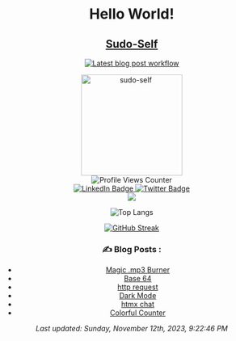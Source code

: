 <div align="center">
  <h1>Hello World!</h1>
  
 <h2><a href="https://sudo-self.github.io/sudo-self">Sudo-Self</h2>
  
 [![Latest blog post workflow](https://github.com/sudo-self/sudo-self/actions/workflows/blogpost.yml/badge.svg?branch=main)](https://github.com/sudo-self/sudo-self/actions/workflows/blogpost.yml)
  
  <img src="https://media.licdn.com/dms/image/D5603AQFZs0EJGUIX9g/profile-displayphoto-shrink_800_800/0/1712622578703?e=1720051200&v=beta&t=_Gdf1MbrmC60zhyQqw_h1PZy_lWWzcJxcd06h3OMhYM" alt="sudo-self" width="200"/>
</div>
<div align="center">
  <img src="https://komarev.com/ghpvc/?username=sudo-self&style=flat-square&color=blue" alt="Profile Views Counter" />
</div>
<div align="center">
  <a href="https://www.linkedin.com/in/jrsdevelopments/">
    <img src="https://img.shields.io/badge/LinkedIn-blue?style=for-the-badge&logo=linkedin&logoColor=white" alt="LinkedIn Badge"/>
  </a>
  <a href="https://x.com/ilostmyipadL">
    <img src="https://img.shields.io/badge/Twitter-blue?style=for-the-badge&logo=twitter&logoColor=white" alt="Twitter Badge"/>
  </a>
</div>

<div align="center">
<a href="https://github.com/ryo-ma/github-profile-trophy">
  <img src="https://github-profile-trophy.vercel.app/?username=sudo-self&column=3&theme=onedark" />
  </a>
  
![Top Langs](https://github-readme-stats.vercel.app/api/top-langs/?username=sudo-self)
  
[![GitHub Streak](https://streak-stats.demolab.com?user=sudo-self&theme=vue-dark)](https://git.io/streak-stats)

</div>
<div align="center">
  

  
  ### :writing_hand: Blog Posts :
<!-- BLOG-POST-LIST:START -->
- [Magic .mp3 Burner](https://dev.to/sudo-self/magic-mp3-burner-49bo)
- [Base 64](https://dev.to/sudo-self/base-64-2pa0)
- [http request](https://dev.to/sudo-self/http-request-200-ok-4li2)
- [Dark Mode](https://dev.to/sudo-self/dark-mode-23dd)
- [htmx chat](https://dev.to/sudo-self/htmx-chat-2bn3)
- [Colorful Counter](https://dev.to/sudo-self/colorful-counter-cph)
<!-- BLOG-POST-LIST:END -->
  
  <i>Last updated: Sunday, November 12th, 2023, 9:22:46 PM</i>
</div>




